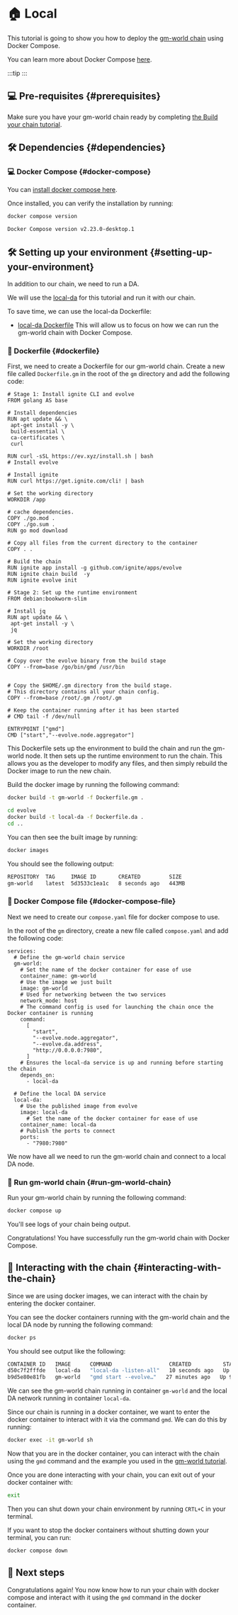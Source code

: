 # 🏠 Local

This tutorial is going to show you how to deploy the [gm-world chain](/docs/guides/gm-world.md) using Docker Compose.

You can learn more about Docker Compose [here](https://docs.docker.com/compose/).

<!-- markdownlint-disable MD033 -->
<script setup>
import Callout from '../../.vitepress/components/callout.vue'
import constants from '../../.vitepress/constants/constants.js'
</script>

:::tip
<Callout />
:::
<!-- markdownlint-enable MD033 -->

## 💻 Pre-requisites {#prerequisites}

Make sure you have your gm-world chain ready by completing [the Build your chain tutorial](/docs/guides/gm-world.md).

## 🛠️ Dependencies {#dependencies}

### 💻 Docker Compose {#docker-compose}

You can [install docker compose here](https://docs.docker.com/compose/install/).

Once installed, you can verify the installation by running:

```bash
docker compose version
```

```bash
Docker Compose version v2.23.0-desktop.1
```

## 🛠️ Setting up your environment {#setting-up-your-environment}

In addition to our chain, we need to run a DA.

We will use the [local-da](https://github.com/evstack/ev-node/tree/main/da/cmd/local-da) for this tutorial and run it with our chain.

To save time, we can use the local-da Dockerfile:

* [local-da Dockerfile](https://github.com/evstack/ev-node/blob/main/Dockerfile.da)
This will allow us to focus on how we can run the gm-world chain with Docker Compose.

### 🐳 Dockerfile {#dockerfile}

First, we need to create a Dockerfile for our gm-world chain. Create a new file called `Dockerfile.gm` in the root of the `gm` directory and add the following code:

```dockerfile-vue
# Stage 1: Install ignite CLI and evolve
FROM golang AS base

# Install dependencies
RUN apt update && \
 apt-get install -y \
 build-essential \
 ca-certificates \
 curl

RUN curl -sSL https://ev.xyz/install.sh | bash
# Install evolve

# Install ignite
RUN curl https://get.ignite.com/cli! | bash

# Set the working directory
WORKDIR /app

# cache dependencies.
COPY ./go.mod .
COPY ./go.sum .
RUN go mod download

# Copy all files from the current directory to the container
COPY . .

# Build the chain
RUN ignite app install -g github.com/ignite/apps/evolve
RUN ignite chain build  -y
RUN ignite evolve init

# Stage 2: Set up the runtime environment
FROM debian:bookworm-slim

# Install jq
RUN apt update && \
 apt-get install -y \
 jq

# Set the working directory
WORKDIR /root

# Copy over the evolve binary from the build stage
COPY --from=base /go/bin/gmd /usr/bin


# Copy the $HOME/.gm directory from the build stage.
# This directory contains all your chain config.
COPY --from=base /root/.gm /root/.gm

# Keep the container running after it has been started
# CMD tail -f /dev/null

ENTRYPOINT ["gmd"]
CMD ["start","--evolve.node.aggregator"]
```

This Dockerfile sets up the environment to build the chain and run the gm-world node. It then sets up the runtime environment to run the chain. This allows you as the developer to modify any files, and then simply rebuild the Docker image to run the new chain.

Build the docker image by running the following command:

```bash
docker build -t gm-world -f Dockerfile.gm .
```

```bash
cd evolve
docker build -t local-da -f Dockerfile.da .
cd ..
```

You can then see the built image by running:

```bash
docker images
```

You should see the following output:

```bash
REPOSITORY  TAG     IMAGE ID       CREATED         SIZE
gm-world    latest  5d3533c1ea1c   8 seconds ago   443MB
```

### 🐳 Docker Compose file {#docker-compose-file}

Next we need to create our `compose.yaml` file for docker compose to use.

In the root of the `gm` directory, create a new file called `compose.yaml` and add the following code:

```yml-vue
services:
  # Define the gm-world chain service
  gm-world:
    # Set the name of the docker container for ease of use
    container_name: gm-world
    # Use the image we just built
    image: gm-world
    # Used for networking between the two services
    network_mode: host
    # The command config is used for launching the chain once the Docker container is running
    command:
      [
        "start",
        "--evolve.node.aggregator",
        "--evolve.da.address",
        "http://0.0.0.0:7980",
      ]
    # Ensures the local-da service is up and running before starting the chain
    depends_on:
      - local-da

  # Define the local DA service
  local-da:
    # Use the published image from evolve
    image: local-da
      # Set the name of the docker container for ease of use
    container_name: local-da
    # Publish the ports to connect
    ports:
      - "7980:7980"

```

We now have all we need to run the gm-world chain and connect to a local DA node.

### 🚀 Run gm-world chain {#run-gm-world-chain}

Run your gm-world chain by running the following command:

```bash
docker compose up
```

You'll see logs of your chain being output.

Congratulations! You have successfully run the gm-world chain with Docker Compose.

## 🚀 Interacting with the chain {#interacting-with-the-chain}

Since we are using docker images, we can interact with the chain by entering the docker container.

You can see the docker containers running with the gm-world chain and the local DA node by running the following command:

```bash
docker ps
```

You should see output like the following:

```bash
CONTAINER ID   IMAGE      COMMAND                  CREATED          STATUS         PORTS                    NAMES
d50c7f2fffde   local-da   "local-da -listen-all"   10 seconds ago   Up 9 seconds   0.0.0.0:7980->7980/tcp   local-da
b9d5e80e81fb   gm-world   "gmd start --evolve…"   27 minutes ago   Up 9 seconds                            gm-world
```

We can see the gm-world chain running in container `gm-world` and the local DA network running in container `local-da`.

Since our chain is running in a docker container, we want to enter the docker container to interact with it via the command `gmd`. We can do this by running:

```bash
docker exec -it gm-world sh
```

Now that you are in the docker container, you can interact with the chain using the `gmd` command and the example you used in the [gm-world tutorial](/guides/gm-world.md).

Once you are done interacting with your chain, you can exit out of your docker container with:

```bash
exit
```

Then you can shut down your chain environment by running `CRTL+C` in your terminal.

If you want to stop the docker containers without shutting down your terminal, you can run:

```bash
docker compose down
```

## 🎉 Next steps

Congratulations again! You now know how to run your chain with docker compose and interact with it using the `gmd` command in the docker container.
